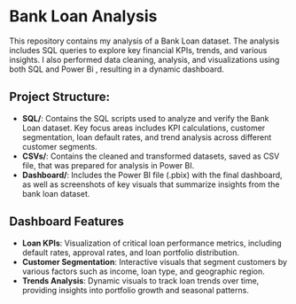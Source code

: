 # Bank Loan Analysis

This repository contains my analysis of a Bank Loan dataset. The analysis includes SQL queries to explore key financial KPIs, trends, and various insights. I also performed data cleaning, analysis, and visualizations using both SQL and Power Bi , resulting in a dynamic dashboard.

## Project Structure:
- **SQL/**: Contains the SQL scripts used to analyze and verify the Bank Loan dataset. Key focus areas includes KPI calculations, customer segmentation, loan default rates, and trend analysis across different customer segments.
- **CSVs/**: Contains the cleaned and transformed datasets, saved as CSV file, that was prepared for analysis in Power BI.
- **Dashboard/**: Includes the Power BI file (.pbix) with the final dashboard, as well as screenshots of key visuals that summarize insights from the bank loan dataset.

## Dashboard Features
- **Loan KPIs**: Visualization of critical loan performance metrics, including default rates, approval rates, and loan portfolio distribution.
- **Customer Segmentation**: Interactive visuals that segment customers by various factors such as income, loan type, and geographic region.
- **Trends Analysis**: Dynamic visuals to track loan trends over time, providing insights into portfolio growth and seasonal patterns.
